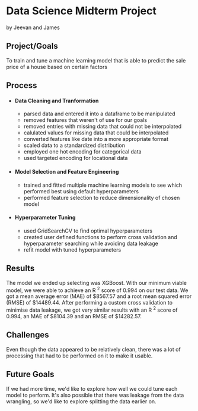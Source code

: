 # Data Science Midterm Project
by Jeevan and James

## Project/Goals
To train and tune a machine learning model that is able to predict the sale price of a house based on certain factors
## Process
- #### Data Cleaning and Tranformation
    - parsed data and entered it into a dataframe to be manipulated 
    - removed features that weren't of use for our goals
    - removed entries with missing data that could not be interpolated
    - calulated values for missing data that could be interpolated 
    - converted features like date into a more appropriate format
    - scaled data to a standardized distribution
    - employed one hot encoding for categorical data
    - used targeted encoding for locational data

- #### Model Selection and Feature Engineering
    - trained and fitted multiple machine learning models to see which performed best using default hyperparameters
    - performed feature selection to reduce dimensionality of chosen model
      
- #### Hyperparameter Tuning
    - used GridSearchCV to find optimal hyperparameters 
    - created user defined functions to perform cross validation and hyperparameter searching while avoiding data leakage
    - refit model with tuned hyperparameters

## Results
The model we ended up selecting was XGBoost. With our minimum viable model, we were able to achieve an R <sup>2</sup> score of 0.994 on our test data. We got a mean average error (MAE) of $8567.57 and a root mean squared error (RMSE) of $14489.44. After performing a custom cross validation to minimise data leakage, we got very similar results with an R <sup>2</sup> score of 0.994, an MAE of $8104.39 and an RMSE of $14282.57.

## Challenges 
Even though the data appeared to be relatively clean, there was a lot of processing that had to be performed on it to make it usable.

## Future Goals
If we had more time, we'd like to explore how well we could tune each model to perform. It's also possible that there was leakage from the data wrangling, so we'd like to explore splitting the data earlier on. 
